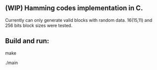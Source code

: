## (WIP) Hamming codes implementation in C.

Currently can only generate valid blocks with random data. 16(15,11) and 256 bits block sizes were tested.

## Build and run:
make

./main